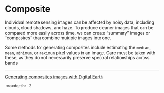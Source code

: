 # Composite

Individual remote sensing images can be affected by noisy data, including clouds, cloud shadows, and haze. To produce cleaner images that can be compared more easily across time, we can create “summary” images or “composites” that combine multiple images into one.

Some methods for generating composites include estimating the `median`, `mean`, `minimum`, or `maximum` pixel values in an image. Care must be taken with these, as they do not necessarily preserve spectral relationships across bands


---


[Generating composites images with Digital Earth](https://docs.digitalearthafrica.org/fr/latest/sandbox/notebooks/Frequently_used_code/Generating_composites.html)

```{toctree}
:maxdepth: 2



```